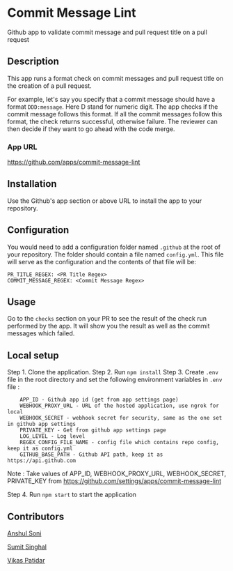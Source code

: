 # Commit Message Lint
Github app to validate commit message and pull request title on a pull request

## Description
This app runs a format check on commit messages and pull request title on the creation of a pull request.

For example, let's say you specify that a commit message should have a format `DDD:message`. Here D stand for numeric digit. The app checks if the commit message follows this format. If all the commit messages follow this format, the check returns successful, otherwise failure. The reviewer can then decide if they want to go ahead with the code merge.

### App URL
https://github.com/apps/commit-message-lint

## Installation

Use the Github's app section or above URL to install the app to your repository.

## Configuration

You would need to add a configuration folder named `.github` at the root of your repository. The folder should contain a file named `config.yml`. This file will serve as the configuration and the contents of that file will be:

```
PR_TITLE_REGEX: <PR Title Regex>
COMMIT_MESSAGE_REGEX: <Commit Message Regex>
```

## Usage
Go to the `checks` section on your PR to see the result of the check run performed by the app. It will show you the result as well as the commit messages which failed.

## Local setup
Step 1. Clone the application.
Step 2. Run `npm install`
Step 3. Create `.env` file in the root directory and set the following environment variables in `.env` file :
```
    APP_ID - Github app id (get from app settings page)
    WEBHOOK_PROXY_URL - URL of the hosted application, use ngrok for local
    WEBHOOK_SECRET - webhook secret for security, same as the one set in github app settings
    PRIVATE_KEY - Get from github app settings page
    LOG_LEVEL - Log level
    REGEX_CONFIG_FILE_NAME - config file which contains repo config, keep it as config.yml
    GITHUB_BASE_PATH - Github API path, keep it as https://api.github.com
```
Note : Take values of APP_ID, WEBHOOK_PROXY_URL, WEBHOOK_SECRET, PRIVATE_KEY from https://github.com/settings/apps/commit-message-lint

Step 4. Run `npm start` to start the application

## Contributors
[Anshul Soni](https://www.linkedin.com/in/anshul-soni-3903a2101/)

[Sumit Singhal](https://www.linkedin.com/in/s-singhal)

[Vikas Patidar](https://www.linkedin.com/in/vikas-patidar-0106/)